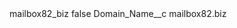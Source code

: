 <?xml version="1.0" encoding="UTF-8"?>
<CustomMetadata xmlns="http://soap.sforce.com/2006/04/metadata" xmlns:xsi="http://www.w3.org/2001/XMLSchema-instance" xmlns:xsd="http://www.w3.org/2001/XMLSchema">
    <label>mailbox82_biz</label>
    <protected>false</protected>
    <values>
        <field>Domain_Name__c</field>
        <value xsi:type="xsd:string">mailbox82.biz</value>
    </values>
</CustomMetadata>
